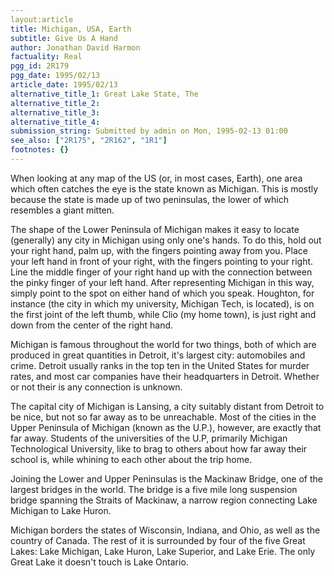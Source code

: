 ```yaml
---
layout:article
title: Michigan, USA, Earth
subtitle: Give Us A Hand
author: Jonathan David Harmon
factuality: Real
pgg_id: 2R179
pgg_date: 1995/02/13
article_date: 1995/02/13
alternative_title_1: Great Lake State, The
alternative_title_2: 
alternative_title_3: 
alternative_title_4: 
submission_string: Submitted by admin on Mon, 1995-02-13 01:00
see_also: ["2R175", "2R162", "1R1"]
footnotes: {}
---
```

<div>
<p>When looking at any map of the US (or, in most cases, Earth), one area which often catches the eye is the state known as Michigan. This is mostly because the state is made up of two peninsulas, the lower of which resembles a giant mitten.</p>
<p>The shape of the Lower Peninsula of Michigan makes it easy to locate (generally) any city in Michigan using only one's hands. To do this, hold out your right hand, palm up, with the fingers pointing away from you. Place your left hand in front of your right, with the fingers pointing to your right. Line the middle finger of your right hand up with the connection between the pinky finger of your left hand. After representing Michigan in this way, simply point to the spot on either hand of which you speak. Houghton, for instance (the city in which my university, Michigan Tech, is located), is on the first joint of the left thumb, while Clio (my home town), is just right and down from the center of the right hand.</p>
<p>Michigan is famous throughout the world for two things, both of which are produced in great quantities in Detroit, it's largest city: automobiles and crime. Detroit usually ranks in the top ten in the United States for murder rates, and most car companies have their headquarters in Detroit. Whether or not their is any connection is unknown.</p>
<p>The capital city of Michigan is Lansing, a city suitably distant from Detroit to be nice, but not so far away as to be unreachable. Most of the cities in the Upper Peninsula of Michigan (known as the U.P.), however, are exactly that far away. Students of the universities of the U.P, primarily Michigan Technological University, like to brag to others about how far away their school is, while whining to each other about the trip home.</p>
<p>Joining the Lower and Upper Peninsulas is the Mackinaw Bridge, one of the largest bridges in the world. The bridge is a five mile long suspension bridge spanning the Straits of Mackinaw, a narrow region connecting Lake Michigan to Lake Huron.</p>
<p>Michigan borders the states of Wisconsin, Indiana, and Ohio, as well as the country of Canada. The rest of it is surrounded by four of the five Great Lakes: Lake Michigan, Lake Huron, Lake Superior, and Lake Erie. The only Great Lake it doesn't touch is Lake Ontario.</p>
</div>
